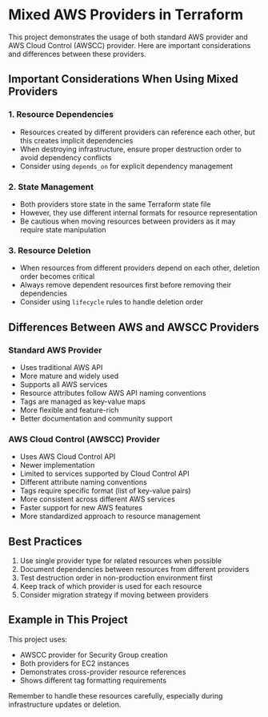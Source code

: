 # Mixed AWS Providers in Terraform

This project demonstrates the usage of both standard AWS provider and AWS Cloud Control (AWSCC) provider. Here are important considerations and differences between these providers.

## Important Considerations When Using Mixed Providers

### 1. Resource Dependencies
- Resources created by different providers can reference each other, but this creates implicit dependencies
- When destroying infrastructure, ensure proper destruction order to avoid dependency conflicts
- Consider using `depends_on` for explicit dependency management

### 2. State Management
- Both providers store state in the same Terraform state file
- However, they use different internal formats for resource representation
- Be cautious when moving resources between providers as it may require state manipulation

### 3. Resource Deletion
- When resources from different providers depend on each other, deletion order becomes critical
- Always remove dependent resources first before removing their dependencies
- Consider using `lifecycle` rules to handle deletion order

## Differences Between AWS and AWSCC Providers

### Standard AWS Provider
- Uses traditional AWS API
- More mature and widely used
- Supports all AWS services
- Resource attributes follow AWS API naming conventions
- Tags are managed as key-value maps
- More flexible and feature-rich
- Better documentation and community support

### AWS Cloud Control (AWSCC) Provider
- Uses AWS Cloud Control API
- Newer implementation
- Limited to services supported by Cloud Control API
- Different attribute naming conventions
- Tags require specific format (list of key-value pairs)
- More consistent across different AWS services
- Faster support for new AWS features
- More standardized approach to resource management

## Best Practices
1. Use single provider type for related resources when possible
2. Document dependencies between resources from different providers
3. Test destruction order in non-production environment first
4. Keep track of which provider is used for each resource
5. Consider migration strategy if moving between providers

## Example in This Project
This project uses:
- AWSCC provider for Security Group creation
- Both providers for EC2 instances
- Demonstrates cross-provider resource references
- Shows different tag formatting requirements

Remember to handle these resources carefully, especially during infrastructure updates or deletion.
